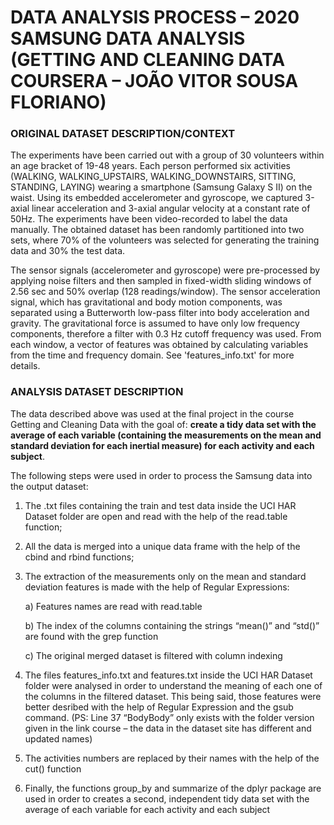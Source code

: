 # DATA ANALYSIS PROCESS – 2020 SAMSUNG DATA ANALYSIS (GETTING AND CLEANING DATA COURSERA – JOÃO VITOR SOUSA FLORIANO)

### ORIGINAL DATASET DESCRIPTION/CONTEXT

The experiments have been carried out with a group of 30 volunteers within an age bracket of 19-48 years. Each person performed six activities (WALKING, WALKING_UPSTAIRS, WALKING_DOWNSTAIRS, SITTING, STANDING, LAYING) wearing a smartphone (Samsung Galaxy S II) on the waist. Using its embedded accelerometer and gyroscope, we captured 3-axial linear acceleration and 3-axial angular velocity at a constant rate of 50Hz. The experiments have been video-recorded to label the data manually. The obtained dataset has been randomly partitioned into two sets, where 70% of the volunteers was selected for generating the training data and 30% the test data. 

The sensor signals (accelerometer and gyroscope) were pre-processed by applying noise filters and then sampled in fixed-width sliding windows of 2.56 sec and 50% overlap (128 readings/window). The sensor acceleration signal, which has gravitational and body motion components, was separated using a Butterworth low-pass filter into body acceleration and gravity. The gravitational force is assumed to have only low frequency components, therefore a filter with 0.3 Hz cutoff frequency was used. From each window, a vector of features was obtained by calculating variables from the time and frequency domain. See 'features_info.txt' for more details.

### ANALYSIS DATASET DESCRIPTION

The data described above was used at the final project in the course Getting and Cleaning Data with the goal of: **create a tidy data set with the average of each variable (containing the measurements on the mean and standard deviation for each inertial measure) for each activity and each subject**.

The following steps were used in order to process the Samsung data into the output dataset:


1. The .txt files containing the train and test data inside the UCI HAR Dataset folder are open and read with the help of the read.table function;
2. All the data is merged into a unique data frame with the help of the cbind and rbind functions;
3. The extraction of the measurements only on the mean and standard deviation features is made with the help of Regular Expressions:
       
    a) Features names are read with read.table
    
    b) The index of the columns containing the strings “mean()” and “std()” are found with the grep function
    
    c) The original merged dataset is filtered with column indexing
           
4. The files features_info.txt and features.txt inside the UCI HAR Dataset folder were analysed in order to understand the meaning of each one of the columns in the filtered dataset. This being said, those features were better desribed with the help of Regular Expression and the gsub command. (PS: Line 37 “BodyBody” only exists with the folder version given in the link course – the data in the dataset site has different and updated names)
5. The activities numbers are replaced by their names with the help of the cut() function
6. Finally, the functions group_by and summarize of the dplyr package are used in order to creates a second, independent tidy data set with the average of each variable for each activity and each subject
